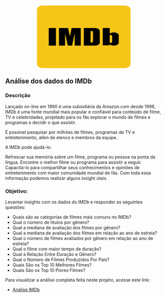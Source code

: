 <p align='center'>
  <img align='center' src='https://github.com/SMarkus27/Analise_IMDB/blob/main/imdb.png' width=300 height=200>
</p>
<h2> Análise dos dados do IMDb</h2>
<h3> Descrição</h3>
Lançado on-line em 1990 é uma subsidiária da Amazon.com desde 1998, IMDb é uma fonte mundial mais popular e confiável para conteúdo de filme, TV e celebridades, projetado para os fãs explorar o mundo de filmes e programas e decidir o que assistir.

É possível pesquisar por milhões de filmes, programas de TV e entretenimento, além de elenco e membros da equipe.

A IMDb pode ajudá-lo:

Refrescar sua memória sobre um filme, programa ou pessoa na ponta da língua.
Encontre o melhor filme ou programa para assistir a seguir.
Capacitá-lo para compartilhar seus conhecimentos e opiniões de entretenimento com maior comunidade mundial de fãs.
Com toda essa informação podemos realizar alguns insight úteis.

### Objetivo:
Levantar insights com os dados do IMDb e responder as seguintes questões:
* Quais são as categorias de filmes mais comuns no IMDb?
* Qual o número de títulos por gênero?
* Qual a mediana de avaliação dos filmes por gênero?
* Qual a mediana de avaliação dos filmes em relação ao ano de estreia?
* Qual o número de filmes avaliados por gênero em relação ao ano de estreia?
* Qual o filme com maior tempo de duração?
* Qual a Relação Entre Duração e Gênero?
* Qual o Número de Filmes Produzidos Por País?
* Quais São os Top 10 Melhores Filmes?
* Quais São os Top 10 Piores Filmes?

Para visualizar a análise completa feita neste projeto, acesse este link:
<br>
* <a href='https://marcusvcpereira.netlify.app/imdb'>Análise IMDb</a> 
